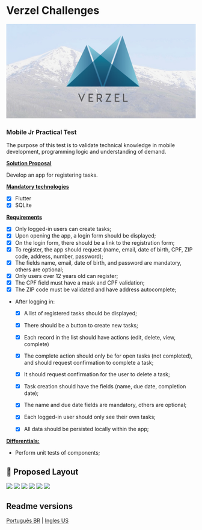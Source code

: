 # Verzel Challenges
![image](banner_verzel.png)

### Mobile Jr Practical Test

The purpose of this test is to validate technical knowledge in mobile development, programming logic and understanding of demand.

<u>**Solution Proposal**</u>

Develop an app for registering tasks.

<u>**Mandatory technologies**</u>
- [x] Flutter
- [x] SQLite

<u>**Requirements**</u>
- [x] Only logged-in users can create tasks;
- [x] Upon opening the app, a login form should be displayed;
- [x] On the login form, there should be a link to the registration form;
- [x] To register, the app should request (name, email, date of birth, CPF, ZIP code, address, number, password);
- [x] The fields name, email, date of birth, and password are mandatory, others are optional;
- [x] Only users over 12 years old can register;
- [x] The CPF field must have a mask and CPF validation;
- [x] The ZIP code must be validated and have address autocomplete;
- After logging in:
  - [x] A list of registered tasks should be displayed;
  - [x] There should be a button to create new tasks;
  - [x] Each record in the list should have actions (edit, delete, view, complete)
  - [x] The complete action should only be for open tasks (not completed), and should request confirmation to complete a task;
  - [x] It should request confirmation for the user to delete a task;
  - [x] Task creation should have the fields (name, due date, completion date);
  - [x] The name and due date fields are mandatory, others are optional;
  - [x] Each logged-in user should only see their own tasks;
  - [x] All data should be persisted locally within the app;


<u>**Differentials:**</u>
- Perform unit tests of components;

## 🎨 Proposed Layout
<p align="left">
<img src="assets/readme/splash.png" width="200px">
  <img src="assets/readme/sign_up.png" width="200px">
   <img src="assets/readme/sign_in.png" width="200px">
 <img src="assets/readme/task_list.png" width="200px">
  <img src="assets/readme/create task.png" width="200px">
 <img src="assets/readme/view task.png" width="200px">
</p>

## Readme versions
[Português BR](./README.md) | [Ingles US](./README-en.md)